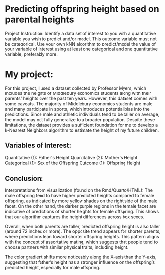 # Predicting offspring height based on parental heights

Project Instruction:  Identify a data set of interest to you with a quantitative variable you wish to predict and/or model. This outcome variable must not be categorical. Use your own kNN algorithm to predict/model the value of your variable of interest using at least one categorical and one quantitative variable, preferably more.

# My project: 
For this project, I used a dataset collected by Professor Myers, which includes the heights of Middlebury economics students along with their parents' heights over the past ten years. However, this dataset comes with some caveats. The majority of Middlebury economics students are male and many participate in sports, which introduces potential bias into the predictions. Since male and athletic individuals tend to be taller on average, the model may not fully generalize to a broader population. Despite these limitations, the dataset provides a sufficient foundation for me to develop a k-Nearest Neighbors algorithm to estimate the height of my future children. 

## Variables of Interest: 

Quantitative (1): Father's Height Quantitative (2): Mother's Height Categorical (1): Sex of the Offspring Outcome (1): Offspring Height

## Conclusion:
Interpretations from visualization (found on the Rmd/Quarto/HTML):
The male offspring tend to have higher predicted heights compared to female offspring, as indicated by more yellow shades on the right side of the male facet. On the other hand, the darker purple regions in the female facet are indicative of predictions of shorter heights for female offspring. This shows that our algorithm captures the height differences across box sexes.

Overall, when both parents are taller, predicted offspring height is also taller (around 72 inches or more). The opposite trend appears for shorter parents, where predictions lean toward shorter offspring heights. This pattern aligns with the concept of assortative mating, which suggests that people tend to choose partners with similar physical traits, including height.

The color gradient shifts more noticeably along the X-axis than the Y-axis, suggesting that father’s height has a stronger influence on the offspring’s predicted height, especially for male offspring.
